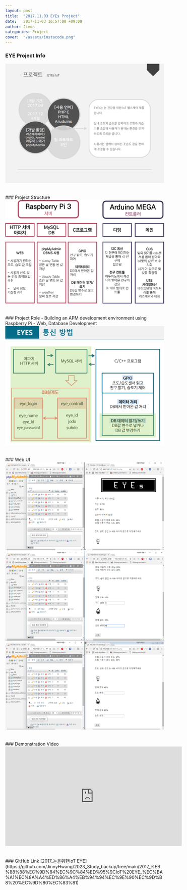 ```yaml
---
layout: post
title:  "2017.11.03 EYEs Project"
date:   2017-11-03 16:57:00 +09:00
author: Jieun
categories: Project
cover:  "/assets/instacode.png"
---
```


### EYE Project Info
<img src="/assets/2017_EYEs_Project/EYEs_IoT_Info.png" title="EYE Project Info">
<br/>
<br/>
<br/>
### Project Structure
<img src="/assets/2017_EYEs_Project/EYE_PJT_Structure.png" title="EYE_PJT_Structure">
<br/>
<br/>
<br/>
### Project Role
- Building an APM development environment using Raspberry Pi
- Web, Database Development
<img src="/assets/2017_EYEs_Project/EYE_PJT_Structure2.png" title="EYE_PJT_Structure2">
<br/>
<br/>
<br/>
### Web UI
<img src="/assets/2017_EYEs_Project/webui_1.png" title="Ewebui_1">
<img src="/assets/2017_EYEs_Project/webui_2.png" title="Ewebui_2">
<img src="/assets/2017_EYEs_Project/webui_3.png" title="Ewebui_3">
<br/>
<br/>
<br/>
### Demonstration Video
<iframe width="560" height="315" src="https://www.youtube.com/embed/iuisHTjsfdU?si=D1z_U9V6RqebTzFE" title="YouTube video player" frameborder="0" allow="accelerometer; autoplay; clipboard-write; encrypted-media; gyroscope; picture-in-picture; web-share" allowfullscreen></iframe>
<br/>
<br/>
<br/>
### GitHub Link
[2017_눈을위한IoT EYE](https://github.com/JinnyHwang/2023_Study_backup/tree/main/2017_%EB%88%88%EC%9D%84%EC%9C%84%ED%95%9CIoT%20EYE_%EC%BA%A1%EC%8A%A4%ED%86%A4%EB%94%94%EC%9E%90%EC%9D%B8%20%EC%9D%80%EC%83%81)
